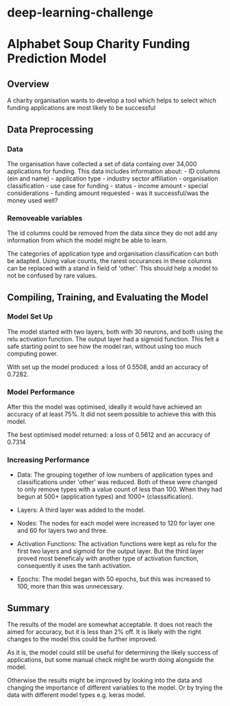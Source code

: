 # deep-learning-challenge
# Alphabet Soup Charity Funding Prediction Model
## Overview
A charity organisation wants to develop a tool which helps to select which funding applications are most likely to be successful

## Data Preprocessing
### Data
The organisation have collected a set of data containg over 34,000 applications for funding. This data includes information about:
    - ID columns (ein and name)
    - application type
    - industry sector affiliation
    - organisation classification
    - use case for funding
    - status
    - income amount
    - special considerations
    - funding amount requested
    - was it successful/was the money used well?

### Removeable variables
The id columns could be removed from the data since they do not add any information from which the model might be able to learn.

The categories of application type and organisation classification can both be adapted. Using value counts, the rarest occurances in these columns can be replaced with a stand in field of 'other'. This should help a model to not be confused by rare values.

## Compiling, Training, and Evaluating the Model

### Model Set Up
The model started with two layers, both with 30 neurons, and both using the relu activation function. The output layer had a sigmoid function.
This felt a safe starting point to see how the model ran, without using too much computing power.

With set up the model produced: a loss of 0.5508, andd an accuracy of 0.7282.

### Model Performance
After this the model was optimised, ideally it would have achieved an accuracy of at least 75%.
It did not seem possible to achieve this with this model. 

The best optimised model returned: a loss of 0.5612 and an accuracy of 0.7314

### Increasing Performance
- Data:
The grouping together of low numbers of application types and classifications under 'other' was reduced. Both of these were changed to only remove types with a value count of less than 100. When they had begun at 500+ (application types) and 1000+ (classsification).

- Layers:
A third layer was added to the model.

- Nodes: 
The nodes for each model were increased to 120 for layer one and 60 for layers two and three.

- Activation Functions:
The activation functions were kept as relu for the first two layers and sigmoid for the output layer. But the third layer proved most beneficaly with another type of activation function, consequently it uses the tanh activation.

- Epochs:
The model began with 50 epochs, but this was increased to 100, more than this was unnecessary.


## Summary
The results of the model are somewhat acceptable. It does not reach the aimed for accuracy, but it is less than 2% off. It is likely with the right changes to the model this could be further improved.

As it is, the model could still be useful for determining the likely success of applications, but some manual check might be worth doing alongside the model.

Otherwise the results might be improved by looking into the data and changing the importance of different variables to the model. Or by trying the data with different model types e.g. keras model.
